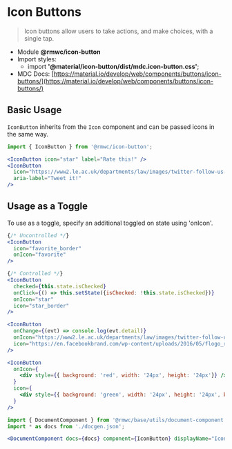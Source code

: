 # Icon Buttons

> Icon buttons allow users to take actions, and make choices, with a single tap.

- Module **@rmwc/icon-button**  
- Import styles:
  - import **'@material/icon-button/dist/mdc.icon-button.css'**;
- MDC Docs: [https://material.io/develop/web/components/buttons/icon-buttons/](https://material.io/develop/web/components/buttons/icon-buttons/)

## Basic Usage
`IconButton` inherits from the `Icon` component and can be passed icons in the same way.

```jsx render
import { IconButton } from '@rmwc/icon-button';

<IconButton icon="star" label="Rate this!" />
<IconButton
  icon="https://www2.le.ac.uk/departments/law/images/twitter-follow-us-icon"
  aria-label="Tweet it!"
/>

```

## Usage as a Toggle

To use as a toggle, specify an additional toggled on state using 'onIcon'. 

```jsx render
{/* Uncontrolled */}
<IconButton
  icon="favorite_border"
  onIcon="favorite"
/>

{/* Controlled */}
<IconButton
  checked={this.state.isChecked}
  onClick={() => this.setState({isChecked: !this.state.isChecked})}
  onIcon="star"
  icon="star_border"
/>

<IconButton
  onChange={(evt) => console.log(evt.detail)}
  onIcon="https://www2.le.ac.uk/departments/law/images/twitter-follow-us-icon"
  icon="https://en.facebookbrand.com/wp-content/uploads/2016/05/flogo_rgb_hex-brc-site-250.png"
/>

<IconButton
  onIcon={
    <div style={{ background: 'red', width: '24px', height: '24px'}} />
  }
  icon={
    <div style={{ background: 'green', width: '24px', height: '24px', borderRadius: '50%' }} />
  }
/>
```

```jsx renderOnly
import { DocumentComponent } from '@rmwc/base/utils/document-component';
import * as docs from './docgen.json';

<DocumentComponent docs={docs} component={IconButton} displayName="IconButton" composes={['Icon']} />
```
